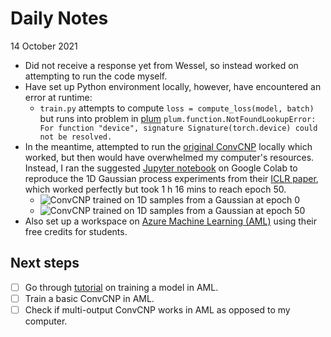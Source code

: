 # Daily Notes

14 October 2021

- Did not receive a response yet from Wessel, so instead worked on attempting to run the code myself.
- Have set up Python environment locally, however, have encountered an error at runtime:
  - ```train.py``` attempts to compute ```loss = compute_loss(model, batch)``` but runs into problem in [plum](https://github.com/wesselb/plum) ```plum.function.NotFoundLookupError: For function "device", signature Signature(torch.device) could not be resolved.```
- In the meantime, attempted to run the [original ConvCNP](https://github.com/cambridge-mlg/convcnp) locally which worked, but then would have overwhelmed my computer's resources. Instead, I ran the suggested [Jupyter notebook](https://github.com/cambridge-mlg/convcnp/blob/master/convcnp_regression.ipynb) on Google Colab to reproduce the 1D Gaussian process experiments from their [ICLR paper](https://openreview.net/forum?id=Skey4eBYPS), which worked perfectly but took 1 h 16 mins to reach epoch 50.
  - ![ConvCNP trained on 1D samples from a Gaussian at epoch 0](211014-epoch-0.png)
  - ![ConvCNP trained on 1D samples from a Gaussian at epoch 50](211014-epoch-50.png)
- Also set up a workspace on [Azure Machine Learning (AML)](https://ml.azure.com) using their free credits for students.

## Next steps

  - [ ] Go through [tutorial](https://docs.microsoft.com/en-us/azure/machine-learning/tutorial-1st-experiment-hello-world) on training a model in AML.
  - [ ] Train a basic ConvCNP in AML.
  - [ ] Check if multi-output ConvCNP works in AML as opposed to my computer.
